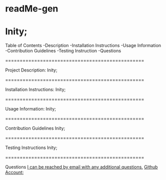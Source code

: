 # readMe-gen

Inity;
================================================

Table of Contents
-Description
-Installation Instructions
-Usage Information
-Contribution Guidelines
-Testing Instruction
-Questions

================================================

Project Description:
Inity;

================================================

Installation Instructions:
Inity;

================================================

Usage Information:
Inity;

================================================

Contribution Guidelines
Inity;

================================================

Testing Instructions
Inity;

================================================

Questions
[I can be reached by email with any additional questions.](fulstackgeoff@gmail.com) 
[Github Account](https://www.Github.com/FSGeoff	);
